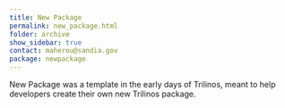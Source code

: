 ```yaml
---
title: New Package
permalink: new_package.html
folder: archive
show_sidebar: true
contact: maherou@sandia.gov
package: newpackage
---
```


New Package was a template in the early days of Trilinos, meant to help developers create their own new Trilinos package.
